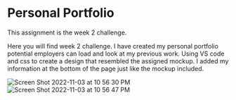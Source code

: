 # Personal Portfolio

This assignment is the week 2 challenge.

Here you will find week 2 challenge. I have created my personal portfolio potential employers can load and look at my previous work.
Using VS code and css to create a design that resembled the assigned mockup. I added my information at the bottom of the page just like the mockup included.  

![Screen Shot 2022-11-03 at 10 56 30 PM](https://user-images.githubusercontent.com/115671262/199882461-03f90423-9ceb-4721-ab1c-7ccdfe869b40.png)
![Screen Shot 2022-11-03 at 10 56 47 PM](https://user-images.githubusercontent.com/115671262/199882473-b948da09-78b8-4687-9ceb-4a527b5d336f.png)
